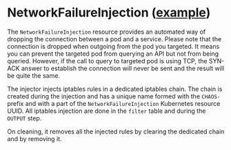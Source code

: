 # NetworkFailureInjection ([example](../config/samples/chaos_v1beta1_networkfailureinjection.yaml))

The `NetworkFailureInjection` resource provides an automated way of dropping the connection between a pod and a service. Please note that the connection is dropped when outgoing from the pod you targeted. It means you can prevent the targeted pod from querying an API but not from being queried. However, if the call to query to targeted pod is using TCP, the SYN-ACK answer to establish the connection will never be sent and the result will be quite the same.

The injector injects iptables rules in a dedicated iptables chain. The chain is created during the injection and has a unique name formed with the `CHAOS-` prefix and with a part of the `NetworkFailureInjection` Kubernetes resource UUID. All iptables injection are done in the `filter` table and during the `OUTPUT` step.

On cleaning, it removes all the injected rules by clearing the dedicated chain and by removing it.
